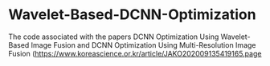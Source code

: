 # Wavelet-Based-DCNN-Optimization
The code associated with the papers DCNN Optimization Using Wavelet-Based Image Fusion and DCNN Optimization Using Multi-Resolution Image Fusion (https://www.koreascience.or.kr/article/JAKO202009135419165.page
